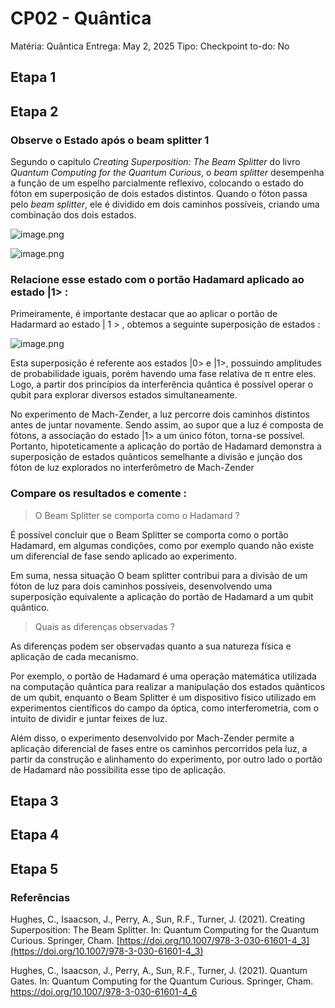 # CP02 - Quântica

Matéria: Quântica
Entrega: May 2, 2025
Tipo: Checkpoint
to-do: No

## Etapa 1

## Etapa 2

### Observe o Estado após o beam splitter 1

Segundo o capítulo *Creating Superposition: The Beam Splitter* do livro *Quantum Computing for the Quantum Curious*, o *beam splitter* desempenha a função de um espelho parcialmente reflexivo, colocando o estado do fóton em superposição de dois estados distintos. Quando o fóton passa pelo *beam splitter*, ele é dividido em dois caminhos possíveis, criando uma combinação dos dois estados.

![image.png](image.png)

![image.png](image%201.png)

### Relacione esse estado com o portão Hadamard aplicado ao estado |1> :

Primeiramente, é importante destacar que ao aplicar o portão de Hadarmard  ao estado | 1 > , obtemos a seguinte superposição de estados :

![image.png](image%202.png)

Esta superposição é referente aos estados |0> e |1>, possuindo amplitudes de probabilidade iguais, porém havendo uma fase relativa de π entre eles. Logo, a partir dos princípios da interferência quântica é possível operar o qubit para explorar diversos estados simultaneamente.

No experimento de Mach-Zender, a luz percorre dois caminhos distintos antes de juntar novamente. Sendo assim, ao supor que a luz é composta de fótons, a associação do estado |1> a um único fóton, torna-se possível. Portanto, hipoteticamente a aplicação do portão de Hadamard demonstra a superposição de estados quânticos semelhante a divisão e junção dos fóton de luz explorados no interferômetro de Mach-Zender 

### Compare os resultados e comente :

> O Beam Splitter se comporta como o Hadamard ?
> 

É possível concluir que o Beam Splitter se comporta como o portão Hadamard, em algumas condições, como por exemplo quando não existe um diferencial de fase sendo aplicado ao experimento.

Em suma, nessa situação O beam splitter contribui para a divisão de um fóton de luz para dois caminhos possíveis, desenvolvendo uma superposição equivalente a aplicação do portão de Hadamard a um qubit quântico.

> Quais as diferenças observadas ?
> 

As diferenças podem ser observadas quanto a sua natureza física e aplicação de cada mecanismo.

Por exemplo, o portão de Hadamard é uma operação matemática utilizada na computação quântica para realizar a manipulação dos estados quânticos de um qubit, enquanto o Beam Splitter é um dispositivo físico utilizado em experimentos científicos do campo da óptica, como interferometria, com o intuito de dividir e juntar feixes de luz.

Além disso, o experimento desenvolvido por Mach-Zender permite a aplicação diferencial de fases entre os caminhos percorridos pela luz, a partir da construção e alinhamento do experimento, por outro lado o portão de Hadamard não possibilita esse tipo de aplicação.

## Etapa 3

## Etapa 4

## Etapa 5

### Referências

Hughes, C., Isaacson, J., Perry, A., Sun, R.F., Turner, J. (2021). Creating Superposition: The Beam Splitter. In: Quantum Computing for the Quantum Curious. Springer, Cham. [https://doi.org/10.1007/978-3-030-61601-4_3](https://doi.org/10.1007/978-3-030-61601-4_3)

Hughes, C., Isaacson, J., Perry, A., Sun, R.F., Turner, J. (2021). Quantum Gates. In: Quantum Computing for the Quantum Curious. Springer, Cham. https://doi.org/10.1007/978-3-030-61601-4_6